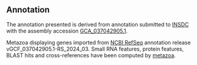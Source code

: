 **Annotation**
----------

The annotation presented is derived from annotation submitted to
[INSDC](http://www.insdc.org) with the assembly accession [GCA\_037042905.1](http://www.ebi.ac.uk/ena/data/view/GCA_037042905.1).

Metazoa displaying genes imported from [NCBI RefSeq](https://www.ncbi.nlm.nih.gov/refseq/annotation_euk/Lytechinus_pictus/GCF_037042905.1-RS_2024_03) annotation release vGCF_037042905.1-RS_2024_03.
Small RNA features, protein features, BLAST hits and cross-references have been
computed by [metazoa](https://metazoa.ensembl.org/info/genome/annotation/index.html).
